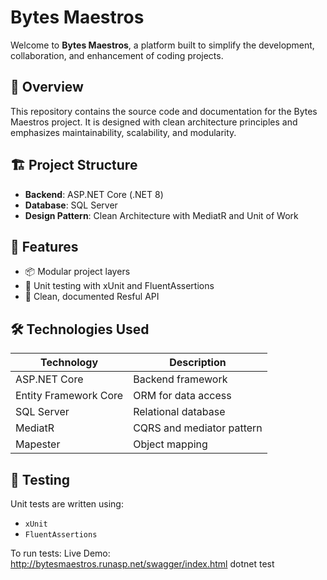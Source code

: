 # Bytes Maestros

Welcome to **Bytes Maestros**, a platform built to simplify the development, collaboration, and enhancement of coding projects.

## 📌 Overview

This repository contains the source code and documentation for the Bytes Maestros project. It is designed with clean architecture principles and emphasizes maintainability, scalability, and modularity.

## 🏗️ Project Structure

- **Backend**: ASP.NET Core (.NET 8)  
- **Database**: SQL Server  
- **Design Pattern**: Clean Architecture with MediatR and Unit of Work  

## 🚀 Features

- 📦 Modular project layers
- 🧪 Unit testing with xUnit and FluentAssertions
- 📄 Clean, documented Resful API 

## 🛠️ Technologies Used

| Technology            | Description                  |
|-----------------------|------------------------------|
| ASP.NET Core          | Backend framework            |
| Entity Framework Core | ORM for data access          |
| SQL Server            | Relational database          |
| MediatR               | CQRS and mediator pattern    |
| Mapester              | Object mapping               |

## 🧪 Testing

Unit tests are written using:

- `xUnit`
- `FluentAssertions`

To run tests:
Live Demo: http://bytesmaestros.runasp.net/swagger/index.html
dotnet test
